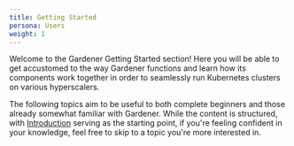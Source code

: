 ```yaml
---
title: Getting Started
persona: Users
weight: 1
---
```


Welcome to the Gardener Getting Started section! Here you will be able to get accustomed to the way Gardener functions and learn how its components work together in order to seamlessly run Kubernetes clusters on various hyperscalers.

The following topics aim to be useful to both complete beginners and those already somewhat familiar with Gardener. While the content is structured, with [Introduction](./introduction/_index.md) serving as the starting point, if you're feeling confident in your knowledge, feel free to skip to a topic you're more interested in.